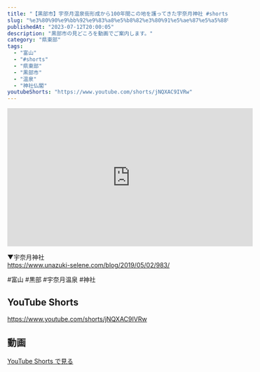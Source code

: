 ```yaml
---
title: "【黒部市】宇奈月温泉街形成から100年間この地を護ってきた宇奈月神社 #shorts"
slug: "%e3%80%90%e9%bb%92%e9%83%a8%e5%b8%82%e3%80%91%e5%ae%87%e5%a5%88%e6%9c%88%e6%b8%a9%e6%b3%89%e8%a1%97%e5%bd%a2%e6%88%90%e3%81%8b%e3%82%89100%e5%b9%b4%e9%96%93%e3%81%93%e3%81%ae%e5%9c%b0%e3%82%92"
publishedAt: "2023-07-12T20:00:05"
description: "黒部市の見どころを動画でご案内します。"
category: "県東部"
tags: 
  - "富山"
  - "#shorts"
  - "県東部"
  - "黒部市"
  - "温泉"
  - "神社仏閣"
youtubeShorts: "https://www.youtube.com/shorts/jNQXAC9IVRw"
---
```


<iframe width="560" height="315" src="https://www.youtube.com/embed/7KeQqEAEx0Y" frameborder="0" allowfullscreen></iframe>

▼宇奈月神社<br />
https://www.unazuki-selene.com/blog/2019/05/02/983/

#富山 #黒部 #宇奈月温泉 #神社

## YouTube Shorts

https://www.youtube.com/shorts/jNQXAC9IVRw

## 動画

[YouTube Shorts で見る](https://www.youtube.com/shorts/jNQXAC9IVRw)

